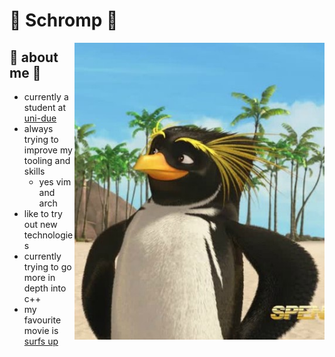 <div>

  <h1> 🐧 Schromp 🐧 </h1>

<img align="right" width="400" alt="Shimarin" src="SurfsUp2WaveMania_901.jpg"/>

<h2> 🧊 about me 🧊</h2>

- currently a student at [uni-due](https://www.uni-due.de/)
- always trying to improve my tooling and skills
  - yes vim and arch
- like to try out new technologies
- currently trying to go more in depth into c++
- my favourite movie is [surfs up](https://www.imdb.com/title/tt0423294/)
  
  
<div align="right">
  </div>
  </div>
